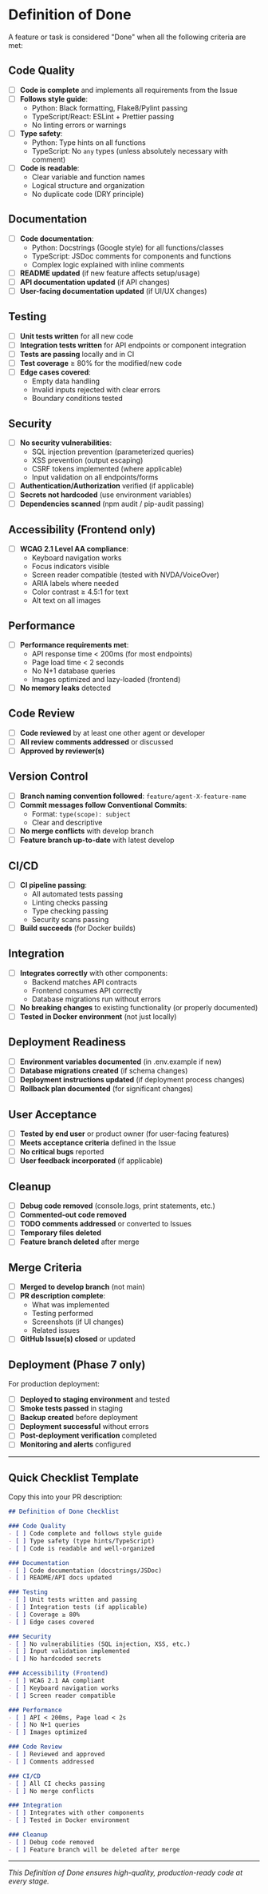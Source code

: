 # Definition of Done

A feature or task is considered "Done" when all the following criteria are met:

## Code Quality

- [ ] **Code is complete** and implements all requirements from the Issue
- [ ] **Follows style guide**:
  - Python: Black formatting, Flake8/Pylint passing
  - TypeScript/React: ESLint + Prettier passing
  - No linting errors or warnings
- [ ] **Type safety**:
  - Python: Type hints on all functions
  - TypeScript: No `any` types (unless absolutely necessary with comment)
- [ ] **Code is readable**:
  - Clear variable and function names
  - Logical structure and organization
  - No duplicate code (DRY principle)

## Documentation

- [ ] **Code documentation**:
  - Python: Docstrings (Google style) for all functions/classes
  - TypeScript: JSDoc comments for components and functions
  - Complex logic explained with inline comments
- [ ] **README updated** (if new feature affects setup/usage)
- [ ] **API documentation updated** (if API changes)
- [ ] **User-facing documentation updated** (if UI/UX changes)

## Testing

- [ ] **Unit tests written** for all new code
- [ ] **Integration tests written** for API endpoints or component integration
- [ ] **Tests are passing** locally and in CI
- [ ] **Test coverage** ≥ 80% for the modified/new code
- [ ] **Edge cases covered**:
  - Empty data handling
  - Invalid inputs rejected with clear errors
  - Boundary conditions tested

## Security

- [ ] **No security vulnerabilities**:
  - SQL injection prevention (parameterized queries)
  - XSS prevention (output escaping)
  - CSRF tokens implemented (where applicable)
  - Input validation on all endpoints/forms
- [ ] **Authentication/Authorization** verified (if applicable)
- [ ] **Secrets not hardcoded** (use environment variables)
- [ ] **Dependencies scanned** (npm audit / pip-audit passing)

## Accessibility (Frontend only)

- [ ] **WCAG 2.1 Level AA compliance**:
  - Keyboard navigation works
  - Focus indicators visible
  - Screen reader compatible (tested with NVDA/VoiceOver)
  - ARIA labels where needed
  - Color contrast ≥ 4.5:1 for text
  - Alt text on all images

## Performance

- [ ] **Performance requirements met**:
  - API response time < 200ms (for most endpoints)
  - Page load time < 2 seconds
  - No N+1 database queries
  - Images optimized and lazy-loaded (frontend)
- [ ] **No memory leaks** detected

## Code Review

- [ ] **Code reviewed** by at least one other agent or developer
- [ ] **All review comments addressed** or discussed
- [ ] **Approved by reviewer(s)**

## Version Control

- [ ] **Branch naming convention followed**: `feature/agent-X-feature-name`
- [ ] **Commit messages follow Conventional Commits**:
  - Format: `type(scope): subject`
  - Clear and descriptive
- [ ] **No merge conflicts** with develop branch
- [ ] **Feature branch up-to-date** with latest develop

## CI/CD

- [ ] **CI pipeline passing**:
  - All automated tests passing
  - Linting checks passing
  - Type checking passing
  - Security scans passing
- [ ] **Build succeeds** (for Docker builds)

## Integration

- [ ] **Integrates correctly** with other components:
  - Backend matches API contracts
  - Frontend consumes API correctly
  - Database migrations run without errors
- [ ] **No breaking changes** to existing functionality (or properly documented)
- [ ] **Tested in Docker environment** (not just locally)

## Deployment Readiness

- [ ] **Environment variables documented** (in .env.example if new)
- [ ] **Database migrations created** (if schema changes)
- [ ] **Deployment instructions updated** (if deployment process changes)
- [ ] **Rollback plan documented** (for significant changes)

## User Acceptance

- [ ] **Tested by end user** or product owner (for user-facing features)
- [ ] **Meets acceptance criteria** defined in the Issue
- [ ] **No critical bugs** reported
- [ ] **User feedback incorporated** (if applicable)

## Cleanup

- [ ] **Debug code removed** (console.logs, print statements, etc.)
- [ ] **Commented-out code removed**
- [ ] **TODO comments addressed** or converted to Issues
- [ ] **Temporary files deleted**
- [ ] **Feature branch deleted** after merge

## Merge Criteria

- [ ] **Merged to develop branch** (not main)
- [ ] **PR description complete**:
  - What was implemented
  - Testing performed
  - Screenshots (if UI changes)
  - Related issues
- [ ] **GitHub Issue(s) closed** or updated

## Deployment (Phase 7 only)

For production deployment:

- [ ] **Deployed to staging environment** and tested
- [ ] **Smoke tests passed** in staging
- [ ] **Backup created** before deployment
- [ ] **Deployment successful** without errors
- [ ] **Post-deployment verification** completed
- [ ] **Monitoring and alerts** configured

---

## Quick Checklist Template

Copy this into your PR description:

```markdown
## Definition of Done Checklist

### Code Quality
- [ ] Code complete and follows style guide
- [ ] Type safety (type hints/TypeScript)
- [ ] Code is readable and well-organized

### Documentation
- [ ] Code documentation (docstrings/JSDoc)
- [ ] README/API docs updated

### Testing
- [ ] Unit tests written and passing
- [ ] Integration tests (if applicable)
- [ ] Coverage ≥ 80%
- [ ] Edge cases covered

### Security
- [ ] No vulnerabilities (SQL injection, XSS, etc.)
- [ ] Input validation implemented
- [ ] No hardcoded secrets

### Accessibility (Frontend)
- [ ] WCAG 2.1 AA compliant
- [ ] Keyboard navigation works
- [ ] Screen reader compatible

### Performance
- [ ] API < 200ms, Page load < 2s
- [ ] No N+1 queries
- [ ] Images optimized

### Code Review
- [ ] Reviewed and approved
- [ ] Comments addressed

### CI/CD
- [ ] All CI checks passing
- [ ] No merge conflicts

### Integration
- [ ] Integrates with other components
- [ ] Tested in Docker environment

### Cleanup
- [ ] Debug code removed
- [ ] Feature branch will be deleted after merge
```

---

*This Definition of Done ensures high-quality, production-ready code at every stage.*
